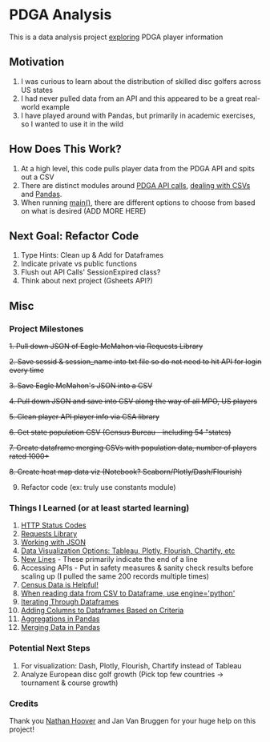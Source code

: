 # PDGA Analysis
This is a data analysis project
[exploring](https://public.tableau.com/profile/beau5312#!/vizhome/USDiscGolfExploration/Density)
PDGA player information

## Motivation
1. I was curious to learn about the distribution of skilled disc golfers across US states
2. I had never pulled data from an API and this appeared to be a great real-world example
3. I have played around with Pandas, but primarily in academic exercises, so I wanted to use it in the wild

## How Does This Work?
1. At a high level, this code pulls player data from the PDGA API and spits out a CSV
2. There are distinct modules around [PDGA API calls](https://github.com/greenbean1/pdga-analysis/blob/main/api_calls.py),
   [dealing with CSVs](https://github.com/greenbean1/pdga-analysis/blob/main/csv_functions.py) and 
   [Pandas](https://github.com/greenbean1/pdga-analysis/blob/main/dataframes.py).
3. When running [main()](https://github.com/greenbean1/pdga-analysis/blob/main/main.py), 
   there are different options to choose from based on what is desired (ADD MORE HERE)

## Next Goal: Refactor Code
1. Type Hints: Clean up & Add for Dataframes
2. Indicate private vs public functions
3. Flush out API Calls' SessionExpired class?
4. Think about next project (Gsheets API?)

## Misc

### Project Milestones
~~1. Pull down JSON of Eagle McMahon via Requests Library~~

~~2. Save sessid & session_name into txt file so do not need to hit API for login every time~~

~~3. Save Eagle McMahon's JSON into a CSV~~

~~4. Pull down JSON and save into CSV along the way of all MPO, US players~~

~~5. Clean player API player info via CSA library~~

~~6. Get state population CSV (Census Bureau - including 54 "states)~~

~~7. Create dataframe merging CSVs with population data, number of players rated 1000+~~

~~8. Create heat map data viz (Notebook? Seaborn/Plotly/Dash/Flourish)~~

9. Refactor code (ex: truly use constants module)

### Things I Learned (or at least started learning)
1. [HTTP Status Codes](https://www.restapitutorial.com/httpstatuscodes.html)
2. [Requests Library](https://requests.readthedocs.io/en/master/)
3. [Working with JSON](https://www.geeksforgeeks.org/convert-json-to-csv-in-python/)
4. [Data Visualization Options: Tableau, Plotly, Flourish, Chartify, etc](https://spatialvision.com.au/blog-8-of-the-best-data-visualisation-platforms/)
5. [New Lines](https://www.freecodecamp.org/news/python-new-line-and-how-to-python-print-without-a-newline/) - These primarily indicate the end of a line
6. Accessing APIs - Put in safety measures & sanity check results before scaling up (I pulled the same 200 records multiple times)
7. [Census Data is Helpful!](https://www.census.gov/newsroom/press-kits/2019/national-state-estimates.html)
8. [When reading data from CSV to Dataframe, use engine='python'](https://www.shanelynn.ie/python-pandas-read_csv-load-data-from-csv-files/)
9. [Iterating Through Dataframes](https://thispointer.com/pandas-6-different-ways-to-iterate-over-rows-in-a-dataframe-update-while-iterating-row-by-row/)
10. [Adding Columns to Dataframes Based on Criteria](https://www.dataquest.io/blog/tutorial-add-column-pandas-dataframe-based-on-if-else-condition/)
11. [Aggregations in Pandas](https://www.shanelynn.ie/summarising-aggregation-and-grouping-data-in-python-pandas/#a-sample-dataframe)
12. [Merging Data in Pandas](https://www.tutorialspoint.com/python_pandas/python_pandas_merging_joining.htm)

### Potential Next Steps
1. For visualization: Dash, Plotly, Flourish, Chartify instead of Tableau
2. Analyze European disc golf growth (Pick top few countries -> tournament & course growth)

### Credits
Thank you [Nathan Hoover](https://github.com/nhoover) and Jan Van Bruggen for your huge help on this project!